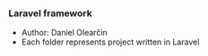 ### Laravel framework
  - Author: Daniel Olearčin
  - Each folder represents project written in Laravel